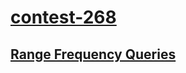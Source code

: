 # [contest-268](https://leetcode.com/contest/weekly-contest-268)

## [Range Frequency Queries](../../problems/2080)
